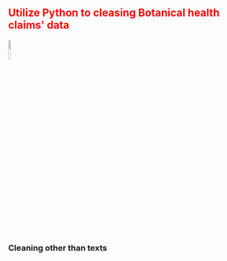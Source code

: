 <h2 style='color:red'> Utilize Python to cleasing Botanical health claims' data </h2> 
<img display = "flex" style="vertical-align:middle" src="https://user-images.githubusercontent.com/65596664/154809596-a7527236-4775-4832-bf69-7eba010c968a.png" width=10% height=10%> <h3 style="vertical-align:middle"> Cleaning other than texts </h3>
